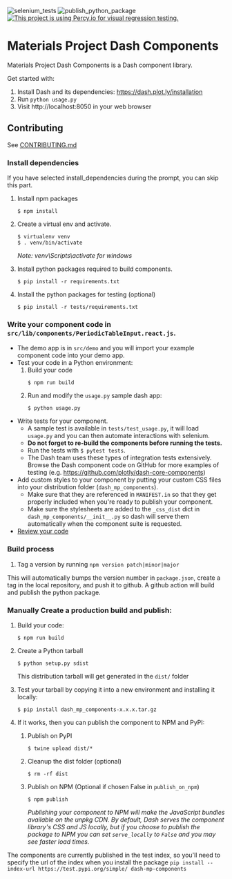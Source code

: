 ![selenium_tests](https://github.com/materialsproject/dash-mp-components/workflows/selenium_tests/badge.svg)
![publish_python_package](https://github.com/materialsproject/dash-mp-components/workflows/publish_python_package/badge.svg)
[![This project is using Percy.io for visual regression testing.](https://percy.io/static/images/percy-badge.svg)](https://percy.io/matproj/dash-mp-components)

# Materials Project Dash Components

Materials Project Dash Components is a Dash component library.

Get started with:

1. Install Dash and its dependencies: https://dash.plot.ly/installation
2. Run `python usage.py`
3. Visit http://localhost:8050 in your web browser

## Contributing

See [CONTRIBUTING.md](./CONTRIBUTING.md)

### Install dependencies

If you have selected install_dependencies during the prompt, you can skip this part.

1. Install npm packages
    ```
    $ npm install
    ```
2. Create a virtual env and activate.

    ```
    $ virtualenv venv
    $ . venv/bin/activate
    ```

    _Note: venv\Scripts\activate for windows_

3. Install python packages required to build components.
    ```
    $ pip install -r requirements.txt
    ```
4. Install the python packages for testing (optional)
    ```
    $ pip install -r tests/requirements.txt
    ```

### Write your component code in `src/lib/components/PeriodicTableInput.react.js`.

-   The demo app is in `src/demo` and you will import your example component code into your demo app.
-   Test your code in a Python environment:
    1. Build your code
        ```
        $ npm run build
        ```
    2. Run and modify the `usage.py` sample dash app:
        ```
        $ python usage.py
        ```
-   Write tests for your component.
    -   A sample test is available in `tests/test_usage.py`, it will load `usage.py` and you can then automate interactions with selenium.
    -   **Do not forget to re-build the components before running the tests.**
    -   Run the tests with `$ pytest tests`.
    -   The Dash team uses these types of integration tests extensively. Browse the Dash component code on GitHub for more examples of testing (e.g. https://github.com/plotly/dash-core-components)
-   Add custom styles to your component by putting your custom CSS files into your distribution folder (`dash_mp_components`).
    -   Make sure that they are referenced in `MANIFEST.in` so that they get properly included when you're ready to publish your component.
    -   Make sure the stylesheets are added to the `_css_dist` dict in `dash_mp_components/__init__.py` so dash will serve them automatically when the component suite is requested.
-   [Review your code](./review_checklist.md)

### Build process

1. Tag a version by running `npm version patch|minor|major`

This will automatically bumps the version number in `package.json`, create a tag in the local
repository, and push it to github. A github action will build and publish the python package.

### Manually Create a production build and publish:

1. Build your code:
    ```
    $ npm run build
    ```
2. Create a Python tarball

    ```
    $ python setup.py sdist
    ```

    This distribution tarball will get generated in the `dist/` folder

3. Test your tarball by copying it into a new environment and installing it locally:

    ```
    $ pip install dash_mp_components-x.x.x.tar.gz
    ```

4. If it works, then you can publish the component to NPM and PyPI:
    1. Publish on PyPI
        ```
        $ twine upload dist/*
        ```
    2. Cleanup the dist folder (optional)
        ```
        $ rm -rf dist
        ```
    3. Publish on NPM (Optional if chosen False in `publish_on_npm`)
        ```
        $ npm publish
        ```
        _Publishing your component to NPM will make the JavaScript bundles available on the unpkg CDN. By default, Dash serves the component library's CSS and JS locally, but if you choose to publish the package to NPM you can set `serve_locally` to `False` and you may see faster load times._

The components are currently published in the test index, so you'll need to specify the url of
the index when you install the package
`pip install --index-url https://test.pypi.org/simple/ dash-mp-components`
